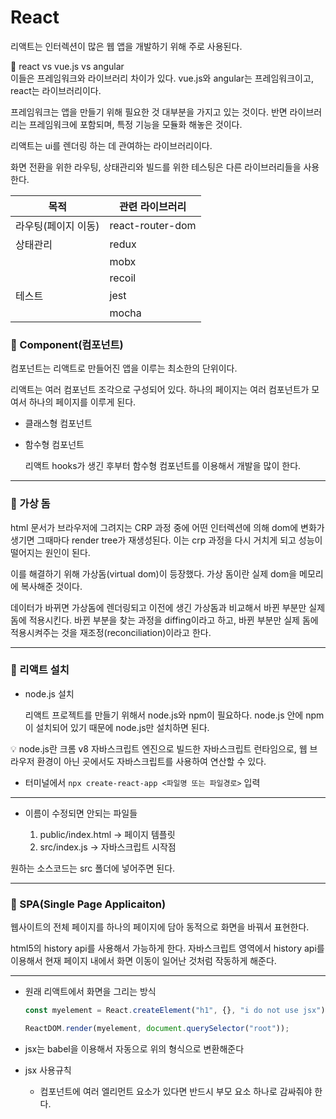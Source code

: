 # React

리액트는 인터렉션이 많은 웹 앱을 개발하기 위해 주로 사용된다.

🔎 react vs vue.js vs angular<br>
이들은 프레임워크와 라이브러리 차이가 있다. vue.js와 angular는 프레임워크이고, react는 라이브러리이다.

프레임워크는 앱을 만들기 위해 필요한 것 대부분을 가지고 있는 것이다. 반면 라이브러리는 프레임워크에 포함되며, 특정 기능을 모듈화 해놓은 것이다.

리액트는 ui를 렌더링 하는 데 관여하는 라이브러리이다.

화면 전환을 위한 라우팅, 상태관리와 빌드를 위한 테스팅은 다른 라이브러리들을 사용한다.

| 목적                | 관련 라이브러리  |
| ------------------- | ---------------- |
| 라우팅(페이지 이동) | react-router-dom |
| 상태관리            | redux            |
|                     | mobx             |
|                     | recoil           |
| 테스트              | jest             |
|                     | mocha            |

### 🔹 Component(컴포넌트)

컴포넌트는 리액트로 만들어진 앱을 이루는 최소한의 단위이다.

리액트는 여러 컴포넌트 조각으로 구성되어 있다. 하나의 페이지는 여러 컴포넌트가 모여서 하나의 페이지를 이루게 된다.

- 클래스형 컴포넌트

- 함수형 컴포넌트

  리액트 hooks가 생긴 후부터 함수형 컴포넌트를 이용해서 개발을 많이 한다.

---

### 🔹 가상 돔

html 문서가 브라우저에 그려지는 CRP 과정 중에 어떤 인터렉션에 의해 dom에 변화가 생기면 그때마다 render tree가 재생성된다. 이는 crp 과정을 다시 거치게 되고 성능이 떨어지는 원인이 된다.

이를 해결하기 위해 가상돔(virtual dom)이 등장했다. 가상 돔이란 실제 dom을 메모리에 복사해준 것이다.

데이터가 바뀌면 가상돔에 렌더링되고 이전에 생긴 가상돔과 비교해서 바뀐 부분만 실제 돔에 적용시킨다. 바뀐 부분을 찾는 과정을 diffing이라고 하고, 바뀐 부분만 실제 돔에 적용시켜주는 것을 재조정(reconciliation)이라고 한다.

---

### 🔹 리액트 설치

- node.js 설치

  리액트 프로젝트를 만들기 위해서 node.js와 npm이 필요하다. node.js 안에 npm이 설치되어 있기 때문에 node.js만 설치하면 된다.

💡 node.js란 크롬 v8 자바스크립트 엔진으로 빌드한 자바스크립트 런타임으로, 웹 브라우저 환경이 아닌 곳에서도 자바스크립트를 사용하여 연산할 수 있다.

- 터미널에서 `npx create-react-app <파일명 또는 파일경로>` 입력

---

- 이름이 수정되면 안되는 파일들

  1. public/index.html -> 페이지 템플릿
  2. src/index.js -> 자바스크립트 시작점

원하는 소스코드는 src 폴더에 넣어주면 된다.

---

### 🔹 SPA(Single Page Applicaiton)

웹사이트의 전체 페이지를 하나의 페이지에 담아 동적으로 화면을 바꿔서 표현한다.

html5의 history api를 사용해서 가능하게 한다. 자바스크립트 영역에서 history api를 이용해서 현재 페이지 내에서 화면 이동이 일어난 것처럼 작동하게 해준다.

---

- 원래 리액트에서 화면을 그리는 방식

  ```js
  const myelement = React.createElement("h1", {}, "i do not use jsx");

  ReactDOM.render(myelement, document.querySelector("root"));
  ```

- jsx는 babel을 이용해서 자동으로 위의 형식으로 변환해준다

- jsx 사용규칙

  - 컴포넌트에 여러 엘리먼트 요소가 있다면 반드시 부모 요소 하나로 감싸줘야 한다.
